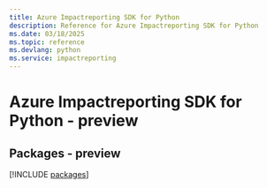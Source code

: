 ```yaml
---
title: Azure Impactreporting SDK for Python
description: Reference for Azure Impactreporting SDK for Python
ms.date: 03/18/2025
ms.topic: reference
ms.devlang: python
ms.service: impactreporting
---
```

# Azure Impactreporting SDK for Python - preview
## Packages - preview
[!INCLUDE [packages](impactreporting-index.md)]
